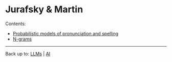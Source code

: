 # Jurafsky & Martin

Contents:
- [Probabilistic models of pronunciation and spelling](probabilisticModels.md)
- [N-grams](#)

----

Back up to: [LLMs](../index.md) | [AI](../../index.md)
